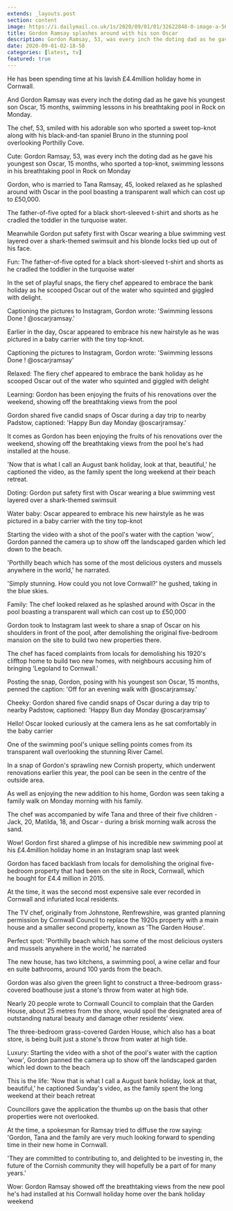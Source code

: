 ```yaml
---
extends: _layouts.post
section: content
image: https://i.dailymail.co.uk/1s/2020/09/01/01/32622848-0-image-a-56_1598920861630.jpg 
title: Gordon Ramsay splashes around with his son Oscar 
description: Gordon Ramsay, 53, was every inch the doting dad as he gave his youngest son Oscar, 15 months, swimming lessons in his breathtaking pool in Rock on Monday. 
date: 2020-09-01-02-18-58 
categories: [latest, tv] 
featured: true 
--- 
```

He has been spending time at his lavish £4.4million holiday home in Cornwall. 

And Gordon Ramsay was every inch the doting dad as he gave his youngest son Oscar, 15 months, swimming lessons in his breathtaking pool in Rock on Monday. 

The chef, 53, smiled with his adorable son who sported a sweet top-knot along with his black-and-tan spaniel Bruno in the stunning pool overlooking Porthilly Cove. 

Cute: Gordon Ramsay, 53, was every inch the doting dad as he gave his youngest son Oscar, 15 months, who sported a top-knot, swimming lessons in his breathtaking pool in Rock on Monday

Gordon, who is married to Tana Ramsay, 45, looked relaxed as he splashed around with Oscar in the pool boasting a transparent wall which can cost up to £50,000. 

The father-of-five opted for a black short-sleeved t-shirt and shorts as he cradled the toddler in the turquoise water. 

Meanwhile Gordon put safety first with Oscar wearing a blue swimming vest layered over a shark-themed swimsuit and his blonde locks tied up out of his face. 

Fun: The father-of-five opted for a black short-sleeved t-shirt and shorts as he cradled the toddler in the turquoise water

In the set of playful snaps, the fiery chef appeared to embrace the bank holiday as he scooped Oscar out of the water who squinted and giggled with delight.  

Captioning the pictures to Instagram, Gordon wrote: 'Swimming lessons Done ! @oscarjramsay.' 

Earlier in the day, Oscar appeared to embrace his new hairstyle as he was pictured in a baby carrier with the tiny top-knot. 

Captioning the pictures to Instagram, Gordon wrote: 'Swimming lessons Done ! @oscarjramsay'

Relaxed: The fiery chef appeared to embrace the bank holiday as he scooped Oscar out of the water who squinted and giggled with delight

Learning: Gordon has been enjoying the fruits of his renovations over the weekend, showing off the breathtaking views from the pool

Gordon shared five candid snaps of Oscar during a day trip to nearby Padstow, captioned: 'Happy Bun day Monday @oscarjramsay.'  

It comes as Gordon has been enjoying the fruits of his renovations over the weekend, showing off the breathtaking views from the pool he's had installed at the house. 

'Now that is what I call an August bank holiday, look at that, beautiful,' he captioned the video, as the family spent the long weekend at their beach retreat. 

Doting: Gordon put safety first with Oscar wearing a blue swimming vest layered over a shark-themed swimsuit

Water baby: Oscar appeared to embrace his new hairstyle as he was pictured in a baby carrier with the tiny top-knot

Starting the video with a shot of the pool's water with the caption 'wow', Gordon panned the camera up to show off the landscaped garden which led down to the beach.  

'Porthilly beach which has some of the most delicious oysters and mussels anywhere in the world,' he narrated. 

'Simply stunning. How could you not love Cornwall?' he gushed, taking in the blue skies.  

Family: The chef looked relaxed as he splashed around with Oscar in the pool boasting a transparent wall which can cost up to £50,000

Gordon took to Instagram last week to share a snap of Oscar on his shoulders in front of the pool, after demolishing the original five-bedroom mansion on the site to build two new properties there. 

The chef has faced complaints from locals for demolishing his 1920's clifftop home to build two new homes, with neighbours accusing him of bringing 'Legoland to Cornwall.'

Posting the snap, Gordon, posing with his youngest son Oscar, 15 months, penned the caption: 'Off for an evening walk with @oscarjramsay.'  

Cheeky: Gordon shared five candid snaps of Oscar during a day trip to nearby Padstow, captioned: 'Happy Bun day Monday @oscarjramsay'

Hello! Oscar looked curiously at the camera lens as he sat comfortably in the baby carrier 

One of the swimming pool's unique selling points comes from its transparent wall overlooking the stunning River Camel.

In a snap of Gordon's sprawling new Cornish property, which underwent renovations earlier this year, the pool can be seen in the centre of the outside area. 

As well as enjoying the new addition to his home, Gordon was seen taking a family walk on Monday morning with his family. 

The chef was accompanied by wife Tana and three of their five children - Jack, 20, Matilda, 18, and Oscar - during a brisk morning walk across the sand. 

Wow! Gordon first shared a glimpse of his incredible new swimming pool at his £4.4million holiday home in an Instagram snap last week

Gordon has faced backlash from locals for demolishing the original five-bedroom property that had been on the site in Rock, Cornwall, which he bought for £4.4 million in 2015. 

At the time, it was the second most expensive sale ever recorded in Cornwall and infuriated local residents.

The TV chef, originally from Johnstone, Renfrewshire, was granted planning permission by Cornwall Council to replace the 1920s property with a main house and a smaller second property, known as 'The Garden House'. 

Perfect spot: 'Porthilly beach which has some of the most delicious oysters and mussels anywhere in the world,' he narrated

The new house, has two kitchens, a swimming pool, a wine cellar and four en suite bathrooms, around 100 yards from the beach. 

Gordon was also given the green light to construct a three-bedroom grass-covered boathouse just a stone's throw from water at high tide. 

Nearly 20 people wrote to Cornwall Council to complain that the Garden House, about 25 metres from the shore, would spoil the designated area of outstanding natural beauty and damage other residents' view.

The three-bedroom grass-covered Garden House, which also has a boat store, is being built just a stone's throw from water at high tide.

Luxury: Starting the video with a shot of the pool's water with the caption 'wow', Gordon panned the camera up to show off the landscaped garden which led down to the beach

This is the life: 'Now that is what I call a August bank holiday, look at that, beautiful,' he captioned Sunday's video, as the family spent the long weekend at their beach retreat

Councillors gave the application the thumbs up on the basis that other properties were not overlooked.

At the time, a spokesman for Ramsay tried to diffuse the row saying: 'Gordon, Tana and the family are very much looking forward to spending time in their new home in Cornwall.

'They are committed to contributing to, and delighted to be investing in, the future of the Cornish community they will hopefully be a part of for many years.' 

Wow: Gordon Ramsay showed off the breathtaking views from the new pool he's had installed at his Cornwall holiday home over the bank holiday weekend

